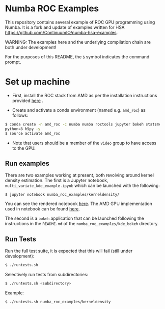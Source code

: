 Numba ROC Examples
==================

This repository contains several example of ROC GPU programming using Numba.
It is a fork and update of examples written for HSA
https://github.com/ContinuumIO/numba-hsa-examples.

WARNING: The examples here and the underlying compilation chain are both under
development!

For the purposes of this README, the `$` symbol indicates the command prompt.


Set up machine
==============

 * First, install the ROC stack from AMD as per the installation instructions
   provided [here](
https://github.com/RadeonOpenCompute/ROCm#installing-from-amd-rocm-repositories)
   .

 * Create and activate a conda environment (named e.g. `amd_roc`) as follows:

```bash
$ conda create -n amd_roc -c numba numba roctools jupyter bokeh statsmodels \
python=3 h5py -y
$ source activate amd_roc
```

  * Note that users should be a member of the `video` group to have access to the GPU.

 <!-- Note: NOT MERGED INTO NUMBA YET
* Check that your ROC installation and AMDGCN hardware is recognised by Numba
   with:

```bash
$ numba -s
```
-->

Run examples
------------

There are two examples working at present, both revolving around kernel density
estimation. The first is a Jupyter notebook, `multi_variate_kde_example.ipynb`
which can be launched with the following:

    $ jupyter notebook numba_roc_examples/kerneldensity/

You can see the rendered notebook [here](https://nbviewer.jupyter.org/github/numba/roc-examples/blob/master/numba_roc_examples/kerneldensity/multi_variate_kde_example.ipynb).
The AMD GPU implementation used in notebook can be found [here](https://github.com/numba/roc-examples/blob/master/numba_roc_examples/kerneldensity/roc_imp.py).

The second is a ``bokeh`` application that can be launched following the
instructions in the ``README.md`` of the ``numba_roc_examples/kde_bokeh``
directory.


Run Tests
---------

Run the full test suite, it is expected that this will fail (still under
development):

```bash
$ ./runtests.sh
```

Selectively run tests from subdirectories:

```bash
$ ./runtests.sh <subdirectory>
```

Example:

```bash
$ ./runtests.sh numba_roc_examples/kerneldensity
```
